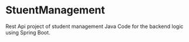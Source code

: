 # StuentManagement
Rest Api project of student management Java Code for the backend logic using Spring Boot.
